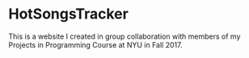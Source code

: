 # HotSongsTracker
This is a website I created in group collaboration with members of my Projects in Programming Course at NYU in Fall 2017.
